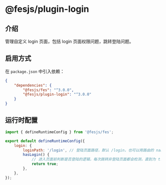 # @fesjs/plugin-login

## 介绍

管理自定义 login 页面，包括 login 页面权限问题，跳转登陆问题。

## 启用方式

在 `package.json` 中引入依赖：

```json
{
    "dependencies": {
        "@fesjs/fes": "^3.0.0",
        "@fesjs/plugin-login": "^3.0.0"
    }
}
```

## 运行时配置

```js
import { defineRuntimeConfig } from '@fesjs/fes';

export default defineRuntimeConfig({
    login: {
        loginPath: '/login', // 登陆页面路径，默认 /login，也可以用路由的 name
        hasLogin() {
            // 进入页面前判断是否登陆的逻辑，每次跳转非登陆页面都会检测，直到为 true，支持异步
            return true;
        },
    },
});
```

